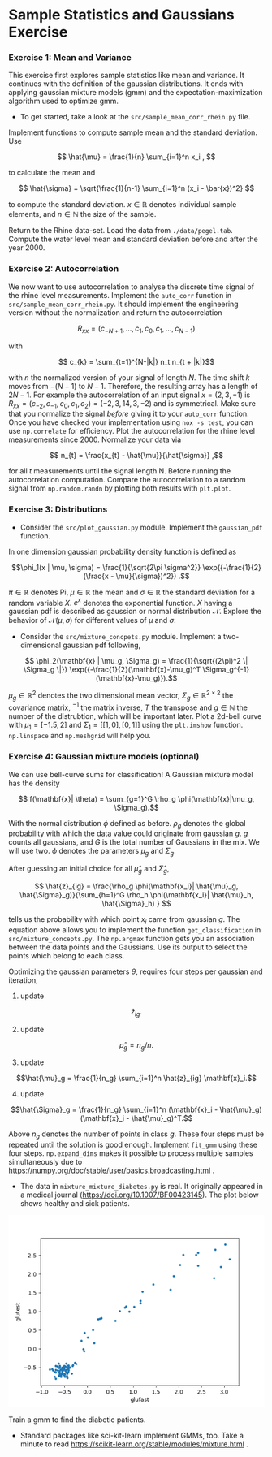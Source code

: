 # Sample Statistics and Gaussians Exercise

### Exercise 1: Mean and Variance
This exercise first explores sample statistics like mean and variance.
It continues with the definition of the gaussian distributions.
It ends with applying gaussian mixture models (gmm) and the expectation-maximization algorithm used to optimize gmm.

- To get started, take a look at the `src/sample_mean_corr_rhein.py` file.

Implement functions to compute sample mean and the standard deviation.
Use

$$ \hat{\mu} = \frac{1}{n} \sum_{i=1}^n x_i , $$

to calculate the mean and 

$$ \hat{\sigma} = \sqrt{\frac{1}{n-1} \sum_{i=1}^n (x_i - \bar{x})^2} $$

to compute the standard deviation. $x \in \mathbb{R}$ denotes individual sample elements, and $n \in \mathbb{N}$ the size of the sample.

Return to the Rhine data-set. Load the data from `./data/pegel.tab`. Compute the water level mean and standard deviation before and after the year 2000.



### Exercise 2: Autocorrelation
We now want to use autocorrelation to analyse the discrete time signal of the rhine level measurements. Implement the `auto_corr` function in `src/sample_mean_corr_rhein.py`. It should implement the engineering version without the normalization and return the autocorrelation

$$ R_{xx} = (c_{-N+1},\ldots,c_{1}, c_0, c_{1}, \ldots, c_{N-1}) $$

with

$$        c_{k} = \sum_{t=1}^{N-|k|} n_t n_{t + |k|}$$

with $n$ the normalized version of your signal of length $N$. The time shift $k$ moves from $-(N-1)$ to $N-1$. Therefore, the resulting array has a length of $2N-1$. For example the autocorrelation of an input signal $x=(2,3,-1)$ is $R_{xx}=(c_{-2}, c_{-1}, c_0, c_1, c_2)=(-2, 3, 14, 3, -2)$ and is symmetrical. Make sure that you normalize the signal *before* giving it to your `auto_corr` function. Once you have checked your implementation using `nox -s test`, you can use `np.correlate` for efficiency. Plot the autocorrelation for the rhine level measurements since 2000.
Normalize your data via

$$ n_{t} = \frac{x_{t} - \hat{\mu}}{\hat{\sigma}} ,$$

for all $t$ measurements until the signal length N. Before running the autocorrelation computation. Compare the autocorrelation to a random signal from `np.random.randn` by plotting both results with `plt.plot`.


### Exercise 3: Distributions


- Consider the `src/plot_gaussian.py` module. Implement the `gaussian_pdf` function.

In one dimension gaussian probability density function is defined as

$$\phi_1(x | \mu, \sigma) = \frac{1}{\sqrt{2\pi \sigma^2}} \exp({-\frac{1}{2}(\frac{x - \mu}{\sigma})^2}) .$$

$\pi \in \mathbb{R}$ denotes Pi, $\mu \in \mathbb{R}$ the mean and $\sigma \in \mathbb{R}$ the standard deviation for a random variable $X$. $e^x$ denotes the exponential function. $X$ having a gaussian pdf is described as gaussion or normal distribution $\mathcal{N}$. Explore the behavior of $\mathcal{N}(\mu, \sigma)$ for different values of $\mu$ and $\sigma$.


- Consider the `src/mixture_concpets.py` module. 
Implement a two-dimensional gaussian pdf following,

$$ \phi_2(\mathbf{x} | \mu_g, \Sigma_g) = \frac{1}{\sqrt{(2\pi)^2 \| \Sigma_g \|}} \exp({-\frac{1}{2}(\mathbf{x}-\mu_g)^T \Sigma_g^{-1}(\mathbf{x}-\mu_g)}).$$

$\mu_g \in \mathbb{R}^2$ denotes the two dimensional mean vector, $\Sigma_g \in \mathbb{R}^{2\times2}$ the covariance matrix, $^{-1}$ the matrix inverse, $T$ the transpose and $g \in \mathbb{N}$ the number of the distrubtion, which will be important later. 
Plot a 2d-bell curve with $\mu_1 = [-1.5, 2]$ and $\Sigma_1 = [[1, 0], [0, 1]]$ using the `plt.imshow` function. `np.linspace` and `np.meshgrid` will help you. 


### Exercise 4: Gaussian mixture models (optional)

We can use bell-curve sums for classification! A Gaussian mixture model has the density

$$ f(\mathbf{x}| \theta)  = \sum_{g=1}^G \rho_g \phi(\mathbf{x}|\mu_g, \Sigma_g).$$


With the normal distribution $\phi$ defined as before. $\rho_g$ denotes the global probability with which the data value could originate from gaussian $g$. $g$ counts all gaussians, and $G$ is the total number of Gaussians in the mix. We will use two. $\phi$ denotes the parameters $\mu_g$ and $\Sigma_g$.

After guessing an initial choice for all $\hat{\mu}_g$ and $\hat{\Sigma}_g$,

$$ \hat{z}_{ig} = \frac{\rho_g \phi(\mathbf{x_i}| \hat{\mu}_g, \hat{\Sigma}_g)}{\sum_{h=1}^G \rho_h \phi(\mathbf{x_i}| \hat{\mu}_h, \hat{\Sigma}_h) }  $$

tells us the probability with which point $x_i$ came from gaussian $g$. The equation above allows you to implement the function `get_classification` in `src/mixture_concepts.py`.
The `np.argmax` function gets you an association between the data points and the Gaussians.
Use its output to select the points which belong to each class.

Optimizing the gaussian parameters $\theta$, requires four steps per gaussian and iteration,

1. update 

$$\hat{z}_{ig}.$$

2. update

$$\hat{\rho}_g = n_g/n.$$

3. update 

$$\hat{\mu}_g = \frac{1}{n_g} \sum_{i=1}^n \hat{z}_{ig} \mathbf{x}_i.$$

4. update 

$$\hat{\Sigma}_g = \frac{1}{n_g} \sum_{i=1}^n (\mathbf{x}_i - \hat{\mu}_g)(\mathbf{x}_i - \hat{\mu}_g)^T.$$

Above $n_g$ denotes the number of points in class $g$. These four steps must be repeated until the solution is good enough.
Implement `fit_gmm` using these four steps. `np.expand_dims` makes it possible to process
multiple samples simultaneously due to https://numpy.org/doc/stable/user/basics.broadcasting.html .

- The data in `mixture_mixture_diabetes.py` is real. It originally appeared in a medical journal (https://doi.org/10.1007/BF00423145). The plot below shows healthy and sick patients.

![patients](./figures/glufasttest.png)

Train a gmm to find the diabetic patients.


- Standard packages like sci-kit-learn implement GMMs, too. Take a minute to read https://scikit-learn.org/stable/modules/mixture.html . 
